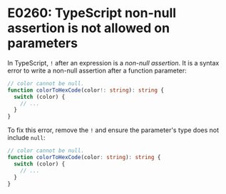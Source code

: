 # E0260: TypeScript non-null assertion is not allowed on parameters

In TypeScript, `!` after an expression is a *non-null assertion*. It is a syntax
error to write a non-null assertion after a function parameter:

```typescript
// color cannot be null.
function colorToHexCode(color!: string): string {
  switch (color) {
    // ...
  }
}
```

To fix this error, remove the `!` and ensure the parameter's type does not
include `null`:

```typescript
// color cannot be null.
function colorToHexCode(color: string): string {
  switch (color) {
    // ...
  }
}
```
